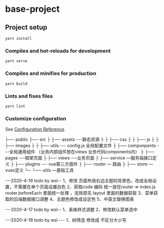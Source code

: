 # base-project

## Project setup
```
yarn install
```

### Compiles and hot-reloads for development
```
yarn serve
```

### Compiles and minifies for production
```
yarn build
```

### Lints and fixes files
```
yarn lint
```

### Customize configuration
See [Configuration Reference](https://cli.vuejs.org/config/).

├── public
├── src
├    ├── assets ---静态资源
├    ├    ├── css
├    ├    ├── js
├    ├    ├── images
├    ├    ├── utils --- config.js 全局配置文件
├    ├──  componpents ---全局通用组件 （业务内部组件放在views 业务代码components内）
├    ├──  pages ---框架页面
├    ├── views ---业务页面
├    ├── service —服务端接口定义
├    ├── plugins --- vue第三方插件
├    ├── router — 路由
├    ├── store — vuex定义
└─ └── utils —基础工具

---2020-4-16 todo by wsl--
1、修改 页面布局右边主题的背景色，改成全局设置，不需要在单个页面设置白色
2、获取code 编码 统一放在router => index.js router.beforeEach 里面统一处理 ，去除原先 layout 里面的数据获取
3、菜单获取的后端数据接口调整
4、主题色修改成设定色
5、中英文替换图表


---2020-4-17 todo by wsl--
1、表格样式调整
2、修改默认菜单选中

---2020-4-18 todo by wsl ---
1、树筛选 修改成 不区分大小写
